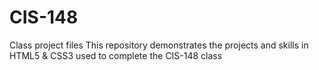 # CIS-148
Class project files 
This repository demonstrates the projects and skills in HTML5 & CSS3 used to complete the CIS-148 class
